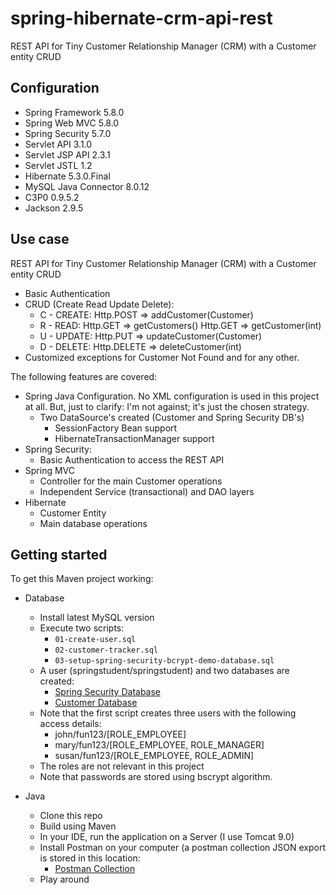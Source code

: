 # spring-hibernate-crm-api-rest
REST API for Tiny Customer Relationship Manager (CRM) with a Customer entity CRUD

## Configuration

- Spring Framework 5.8.0
- Spring Web MVC 5.8.0
- Spring Security 5.7.0
- Servlet API 3.1.0
- Servlet JSP API 2.3.1
- Servlet JSTL 1.2
- Hibernate 5.3.0.Final
- MySQL Java Connector 8.0.12
- C3P0 0.9.5.2
- Jackson 2.9.5

## Use case

REST API for Tiny Customer Relationship Manager (CRM) with a Customer entity CRUD

- Basic Authentication
- CRUD (Create Read Update Delete):
  - C - CREATE:
		Http.POST	=> 	addCustomer(Customer)
  - R - READ:
		Http.GET	=>	getCustomers()
		Http.GET	=>	getCustomer(int)
  - U - UPDATE:
		Http.PUT	=>	updateCustomer(Customer)
  - D - DELETE:
		Http.DELETE	=>	deleteCustomer(int)
- Customized exceptions for Customer Not Found and for any other.

The following features are covered:

- Spring Java Configuration. No XML configuration is used in this project at all. But, just to clarify: I'm not against; it's just the chosen strategy.
  - Two DataSource's created (Customer and Spring Security DB's)
    - SessionFactory Bean support
    - HibernateTransactionManager support
- Spring Security:
  - Basic Authentication to access the REST API
- Spring MVC
  - Controller for the main Customer operations
  - Independent Service (transactional) and DAO layers
- Hibernate
  - Customer Entity
  - Main database operations

## Getting started

To get this Maven project working:

- Database
  - Install latest MySQL version
  - Execute two scripts:
    - `01-create-user.sql`
    - `02-customer-tracker.sql`
    - `03-setup-spring-security-bcrypt-demo-database.sql`
  - A user (springstudent/springstudent) and two databases are created:
    - [Spring Security Database](https://github.com/pgbonino/spring-hibernate-crm-api-rest/blob/master/sql-scripts/spring-security-demo-database.png)
    - [Customer Database](https://github.com/pgbonino/spring-hibernate-crm-api-rest/blob/master/sql-scripts/customer-database.png)
  - Note that the first script creates three users with the following access details:
     - john/fun123/[ROLE_EMPLOYEE]
     - mary/fun123/[ROLE_EMPLOYEE, ROLE_MANAGER]
     - susan/fun123/[ROLE_EMPLOYEE, ROLE_ADMIN]
  - The roles are not relevant in this project
  - Note that passwords are stored using bscrypt algorithm.  

- Java
  - Clone this repo
  - Build using Maven
  - In your IDE, run the application on a Server (I use Tomcat 9.0)
  - Install Postman on your computer (a postman collection JSON export is stored in this location:
    - [Postman Collection](https://github.com/pgbonino/spring-hibernate-crm-api-rest/blob/master/postman/spring-hibernate-crm-api-rest.postman_collection.json)
  - Play around